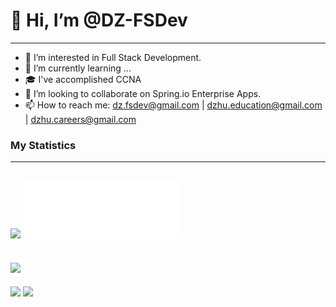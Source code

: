 # 👋 Hi, I’m @DZ-FSDev
---
- 👀 I’m interested in Full Stack Development.
- 🌱 I’m currently learning ...
- 🎓 I've accomplished CCNA
- 💞️ I’m looking to collaborate on Spring.io Enterprise Apps.
- 📫 How to reach me: dz.fsdev@gmail.com | dzhu.education@gmail.com | dzhu.careers@gmail.com

<!---
DZ-FSDev/DZ-FSDev is a ✨ special ✨ repository because its `README.md` (this file) appears on your GitHub profile.
You can click the Preview link to take a look at your changes.

https://www.credly.com/users/donzhu
--->

### My Statistics
---
<a href="https://github.com/DZ-FSDev"><img src="https://github-readme-streak-stats.herokuapp.com/?user=DZ-FSDev&theme=highcontrast&hide_border=true&date_format=M%20j%5B%2C%20Y%5D&fire=DD2727&ring=33BB00&currStreakNum=FF8800" width="49%" /></a> <a href="https://github.com/DZ-FSDev"><img src="PersonalQuote.svg" width="49%" /></a>
---
<a href="https://github.com/DZ-FSDev"><img src="https://activity-graph.herokuapp.com/graph?username=DZ-FSDev&custom_title=DZ-FSDev%27s%20Contributions%20in%20the%20Last%20Month&hide_border=true&bg_color=0&point=AAFFAA&line=33EE00&color=33CC00&area_color=33CC0077&area=true" /></a>
---
<a href="https://github.com/DZ-FSDev"><img src="https://github.com/DZ-FSDev/GitStatsR055A/blob/actions_branch/generated_images/overviewDarkMode.svg?raw=true" width="49%" /></a> <a href="https://github.com/DZ-FSDev"><img src="https://github.com/DZ-FSDev/GitStatsR055A/blob/actions_branch/generated_images/languagesDarkMode.svg?raw=true" width="49%" /></a>
